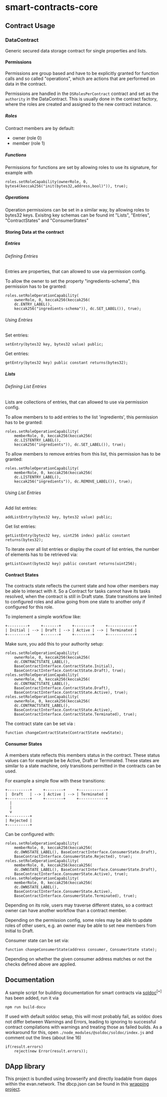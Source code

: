 # smart-contracts-core
## Contract Usage
### DataContract
Generic secured data storage contract for single properties and lists.


#### Permissions
Permissions are group based and have to be explicitly granted for function calls and so called "operations", which are actions that are performed on data in the contract.

Permissions are handled in the `DSRolesPerContract` contract and set as the `authority` in the DataContract. This is usually done in the contract factory, where the roles are created and assigned to the new contract instance.


##### Roles
Contract members are by default:

- owner (role 0)
- member (role 1)


##### Functions
Permissions for functions are set by allowing roles to use its signature, for example with

```
roles.setRoleCapability(ownerRole, 0, bytes4(keccak256("init(bytes32,address,bool)")), true);
```


##### Operations
Operation permissions can be set in a similar way, by allowing roles to bytes32 keys. Exisitng key schemas can be found int "Lists", "Entries", "ContractStates" and "ConsumerStates"


#### Storing Data at the contract
##### Entries
###### Defining Entries
Entries are properties, that can allowed to use via permission config.

To allow the owner to set the property "ingredients-schema", this permission has to be granted:

```
roles.setRoleOperationCapability(
    ownerRole, 0, keccak256(keccak256(
    dc.ENTRY_LABEL(),
    keccak256("ingredients-schema")), dc.SET_LABEL()), true);
```

###### Using Entries
Set entries:
```
setEntry(bytes32 key, bytes32 value) public;
```

Get entries:
```
getEntry(bytes32 key) public constant returns(bytes32);
```


##### Lists
###### Defining List Entries
Lists are collections of entries, that can allowed to use via permission config.

To allow members to to add entries to the list 'ingredients', this permission has to be granted:

```
roles.setRoleOperationCapability(
    memberRole, 0, keccak256(keccak256(
    dc.LISTENTRY_LABEL(),
    keccak256("ingredients")), dc.SET_LABEL()), true);
```

To allow members to remove entries from this list, this permission has to be granted:

```
roles.setRoleOperationCapability(
    memberRole, 0, keccak256(keccak256(
    dc.LISTENTRY_LABEL(),
    keccak256("ingredients")), dc.REMOVE_LABEL()), true);
```


###### Using List Entries
Add list entries:
```
addListEntry(bytes32 key, bytes32 value) public;
```

Get list entries:
```
getListEntry(bytes32 key, uint256 index) public constant returns(bytes32);
```

To iterate over all list entries or display the count of list entries,
the number of elements has to be retrieved via:
```
getListCount(bytes32 key) public constant returns(uint256);
```


#### Contract States
The contracts state reflects the current state and how other members may be able to interact with it. So a Contract for tasks cannot have its tasks resolved, when the contract is still in Draft state. State transitions are limited to configured roles and allow going from one state to another only if configured for this role.

To implement a simple workflow like:
```
+---------+     +-------+     +--------+     +------------+
| Initial | --> | Draft | --> | Active | --> | Terminated |
+---------+     +-------+     +--------+     +------------+
```

Make sure, you add this to your authority setup:
```solidity
roles.setRoleOperationCapability(
    ownerRole, 0, keccak256(keccak256(
    dc.CONTRACTSTATE_LABEL(),
    BaseContractInterface.ContractState.Initial),
    BaseContractInterface.ContractState.Draft), true);
roles.setRoleOperationCapability(
    ownerRole, 0, keccak256(keccak256(
    dc.CONTRACTSTATE_LABEL(),
    BaseContractInterface.ContractState.Draft),
    BaseContractInterface.ContractState.Active), true);
roles.setRoleOperationCapability(
    ownerRole, 0, keccak256(keccak256(
    dc.CONTRACTSTATE_LABEL(),
    BaseContractInterface.ContractState.Active),
    BaseContractInterface.ContractState.Terminated), true);
```

The contract state can be set via :
```solidity
function changeContractState(ContractState newState);
```


#### Consumer States
A members state reflects this members status in the contract. These status values can for example be be Active, Draft or Terminated. These states are similar to a state machine, only transitions permitted in the contracts can be used.

For example a simple flow with these transitions:
```
+----------+     +--------+     +------------+
|  Draft   | --> | Active | --> | Terminated |
+----------+     +--------+     +------------+
  |
  |
  v
+----------+
| Rejected |
+----------+
```

Can be configured with:
```solidity
roles.setRoleOperationCapability(
    memberRole, 0, keccak256(keccak256(
    dc.OWNSTATE_LABEL(), BaseContractInterface.ConsumerState.Draft),
    BaseContractInterface.ConsumerState.Rejected), true);
roles.setRoleOperationCapability(
    memberRole, 0, keccak256(keccak256(
    dc.OWNSTATE_LABEL(), BaseContractInterface.ConsumerState.Draft),
    BaseContractInterface.ConsumerState.Active), true);
roles.setRoleOperationCapability(
    memberRole, 0, keccak256(keccak256(
    dc.OWNSTATE_LABEL(),
    BaseContractInterface.ConsumerState.Active),
    BaseContractInterface.ConsumerState.Terminated), true);
```

Depending on its role, users may traverse different states, so a contract owner can have another workflow than a contract member.

Depending on the permission config, some roles may be able to update roles of other users, e.g. an owner may be able to set new members from Initial to Draft.

Consumer state can be set via:
```solidity
function changeConsumerState(address consumer, ConsumerState state);
```

Depending on whether the given consumer address matches or not the checks defined above are applied.


## Documentation
A sample script for building documentation for smart contracts via [soldoc](https://github.com/dev-matan-tsuberi/soldoc)<sup>[+]</sup> has been added, run it via

```
npm run build-docu
```

If used with default soldoc setup, this will most probably fail, as soldoc does not differ between Warnings and Errors, leading to ignoring to successful contract compilations with warnings and treating those as failed builds. As a workaround for this, open `./node_modules/@soldoc/soldoc/index.js` and comment out the lines (about line 16)

```
if(result.errors)
    reject(new Error(result.errors));
```


## DApp library
This project is bundled using browserify and directly loadable from dapps within the evan.network. The dbcp.json can be found in this [wrapping project](https://github.com/evannetwork/ui-dapps/tree/master/evan-libs/smartcontracts). 